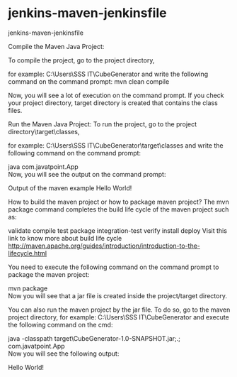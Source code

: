 # jenkins-maven-jenkinsfile
jenkins-maven-jenkinsfile


Compile the Maven Java Project:

To compile the project, go to the project directory,

for example: C:\Users\SSS IT\CubeGenerator and write the following command on the command prompt:
mvn clean compile 

Now, you will see a lot of execution on the command prompt. If you check your project directory, target directory is created that contains the class files.

Run the Maven Java Project:
To run the project, go to the project directory\target\classes,

for example: C:\Users\SSS IT\CubeGenerator\target\classes and write the following command on the command prompt:

java com.javatpoint.App  
Now, you will see the output on the command prompt:

Output of the maven example
Hello World!  


How to build the maven project or how to package maven project?
The mvn package command completes the build life cycle of the maven project such as:

validate
compile
test
package
integration-test
verify
install
deploy
Visit this link to know more about build life cycle http://maven.apache.org/guides/introduction/introduction-to-the-lifecycle.html

You need to execute the following command on the command prompt to package the maven project:

mvn package  
Now you will see that a jar file is created inside the project/target directory.

You can also run the maven project by the jar file. To do so, go to the maven project directory, for example: C:\Users\SSS IT\CubeGenerator and execute the following command on the cmd:

java -classpath target\CubeGenerator-1.0-SNAPSHOT.jar;.; com.javatpoint.App  
Now you will see the following output:

Hello World!  
